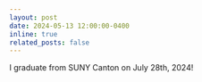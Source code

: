 ```yaml
---
layout: post
date: 2024-05-13 12:00:00-0400
inline: true
related_posts: false
---
```


I graduate from SUNY Canton on July 28th, 2024!
